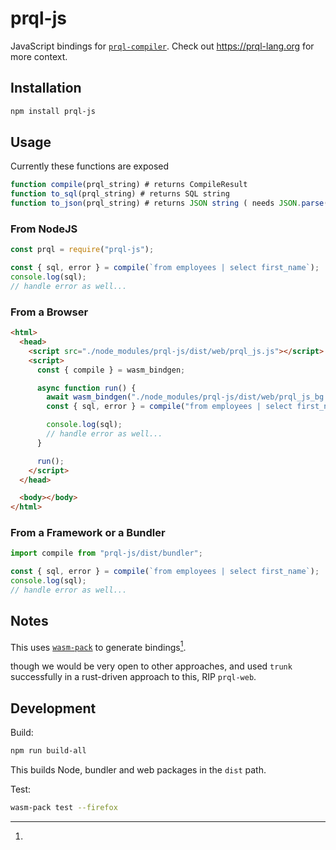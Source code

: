 # prql-js

JavaScript bindings for [`prql-compiler`](https://github.com/prql/prql/). Check out <https://prql-lang.org> for more
context.

## Installation

```sh
npm install prql-js
```

## Usage

Currently these functions are exposed

```javascript
function compile(prql_string) # returns CompileResult
function to_sql(prql_string) # returns SQL string
function to_json(prql_string) # returns JSON string ( needs JSON.parse() to get the json)
```

### From NodeJS

```javascript
const prql = require("prql-js");

const { sql, error } = compile(`from employees | select first_name`);
console.log(sql);
// handle error as well...
```

### From a Browser

```html
<html>
  <head>
    <script src="./node_modules/prql-js/dist/web/prql_js.js"></script>
    <script>
      const { compile } = wasm_bindgen;

      async function run() {
        await wasm_bindgen("./node_modules/prql-js/dist/web/prql_js_bg.wasm");
        const { sql, error } = compile("from employees | select first_name");

        console.log(sql);
        // handle error as well...
      }

      run();
    </script>
  </head>

  <body></body>
</html>
```

### From a Framework or a Bundler

```typescript
import compile from "prql-js/dist/bundler";

const { sql, error } = compile(`from employees | select first_name`);
console.log(sql);
// handle error as well...
```

## Notes

This uses
[`wasm-pack`](https://rustwasm.github.io/docs/wasm-pack/tutorials/npm-browser-packages/index.html)
to generate bindings[^1].

[^1]:

though we would be very open to other approaches, and used `trunk`
successfully in a rust-driven approach to this, RIP `prql-web`.

## Development

Build:

```sh
npm run build-all
```

This builds Node, bundler and web packages in the `dist` path.

Test:

```sh
wasm-pack test --firefox
```
